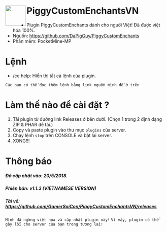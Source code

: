 <h1>PiggyCustomEnchantsVN<img src="https://github.com/DaPigGuy/PiggyCustomEnchants/blob/master/resources/PCE_Icon.png" height="64" width="64" align="left"></img></h1>

+ Plugin PiggyCustomEnchants dành cho người Việt! Đã được việt hóa 100%.
+ Nguồn: https://github.com/DaPigGuy/PiggyCustomEnchants
+ Phần mềm: PocketMine-MP

# Lệnh
+ /ce help: Hiển thị tất cả lệnh của plugin.

``Các bạn có thể đọc thêm lệnh bằng link nguồn mình để ở trên``

# Làm thế nào để cài đặt ?
1. Tải plugin từ đường link Releases ở bên dưới. (Chọn 1 trong 2 định dạng ZIP & PHAR để tải.)
2. Copy và paste plugin vào thư mục ```plugins``` của server.
3. Chạy lệnh ```stop``` trên CONSOLE và bật lại server.
4. XONG!!!

# Thông báo
##### Đã cập nhật vào: 20/5/2018.
##### Phiên bản: v1.1.3 (VIETNAMESE VERSION)
##### Tải về: https://github.com/GamerSoiCon/PiggyCustomEnchantsVN/releases
```Mình đã ngừng việt hóa và cập nhật plugin này!```
```Vì vậy, plugin có thể gây lỗi cho server của bạn trong tương lai!```
